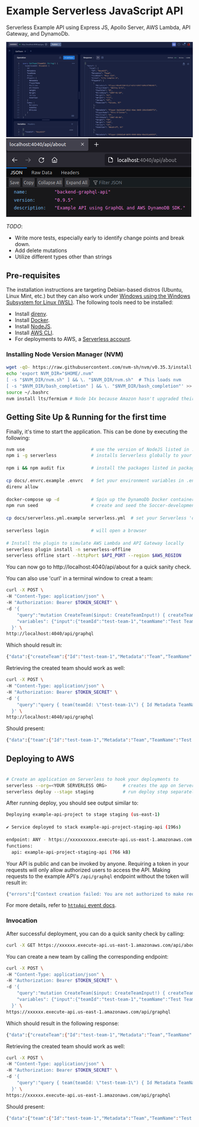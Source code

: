 # Example Serverless JavaScript API

Serverless Example API using Express JS, Apollo Server, AWS Lambda, API Gateway, and DynamoDb.

![text](docs/api-1.png)
![text](docs/api-2.png)

_TODO_:

- Write more tests, especially early to identify change points and break down.
- Add delete mutations
- Utilize different types other than strings

## Pre-requisites

The installation instructions are targeting Debian-based distros (Ubuntu, Linux Mint, etc.) but they can also work under [Windows using the Windows Subsystem for Linux (WSL)](https://docs.microsoft.com/en-us/windows/wsl/about).  The following tools need to be installed:

- Install [direnv](https://direnv.net).
- Install [Docker](https://www.docker.com).
- Install [NodeJS](https://nodejs.org/en/download/).
- Install [AWS CLI](https://docs.aws.amazon.com/cli/latest/userguide/cli-chap-getting-started.html).
- For deployments to AWS, a [Serverless account](https://app.serverless.com/).

### Installing Node Version Manager (NVM)

```bash
wget -qO- https://raw.githubusercontent.com/nvm-sh/nvm/v0.35.3/install.sh | bash
echo 'export NVM_DIR="$HOME/.nvm"
[ -s "$NVM_DIR/nvm.sh" ] && \. "$NVM_DIR/nvm.sh"  # This loads nvm
[ -s "$NVM_DIR/bash_completion" ] && \. "$NVM_DIR/bash_completion"' >> ~/.bashrc
source ~/.bashrc
nvm install lts/fermium # Node 14x because Amazon hasn't upgraded their framework yet :( 
```

## Getting Site Up & Running for the first time

Finally, it's time to start the application.  This can be done by executing the following:

```bash
nvm use                         # use the version of NodeJS listed in .nvmrc
npm i -g serverless             # installs Serverless globally to your lts/fermium install

npm i && npm audit fix          # install the packages listed in package.json.

cp docs/.envrc.example .envrc   # Set your environment variables in .envrc
direnv allow

docker-compose up -d            # Spin up the DynamoDb Docker container
npm run seed                    # create and seed the Soccer-development table

cp docs/serverless.yml.example serverless.yml  # set your Serverless 'org' in severless.yml

serverless login                # will open a browser

# Install the plugin to simulate AWS Lambda and API Gateway locally
serverless plugin install -n serverless-offline                     
serverless offline start --httpPort $API_PORT --region $AWS_REGION
```

You can now go to http://localhost:4040/api/about for a quick sanity check.

You can also use 'curl' in a terminal window to creat a team:

```bash
curl -X POST \
-H "Content-Type: application/json" \
-H "Authorization: Bearer $TOKEN_SECRET" \
-d '{
    "query":"mutation CreateTeam($input: CreateTeamInput!) { createTeam(input: $input) { Id Metadata TeamName Arena  } }",
    "variables": {"input":{"teamId":"test-team-1","teamName":"Test Team","arena":"Test Team Arena"}}
  }' \
http://localhost:4040/api/graphql
```

Which should result in:

```bash
{"data":{"createTeam":{"Id":"test-team-1","Metadata":"Team","TeamName":"Test Team","Arena":"Test Team Arena"}}}
```

Retrieving the created team should work as well:

```bash
curl -X POST \
-H "Content-Type: application/json" \
-H "Authorization: Bearer $TOKEN_SECRET" \
-d '{
    "query":"query { team(teamId: \"test-team-1\") { Id Metadata TeamName Arena  } }"
  }' \
http://localhost:4040/api/graphql
```

Should present:

```bash
{"data":{"team":{"Id":"test-team-1","Metadata":"Team","TeamName":"Test Team","Arena":"Test Team Arena"}}}
```

## Deploying to AWS

```bash

# Create an application on Serverless to hook your deployments to
serverless --org=<YOUR SERVERLESS ORG>      # creates the app on Serverless.com, but select 'no' to deploy
serverless deploy --stage staging           # run deploy step separately, we'll deploy to "staging".
```

After running deploy, you should see output similar to:

```bash
Deploying example-api-project to stage staging (us-east-1)

✔ Service deployed to stack example-api-project-staging-api (196s)

endpoint: ANY - https://xxxxxxxxxx.execute-api.us-east-1.amazonaws.com
functions:
  api: example-api-project-staging-api (766 kB)
```

Your API is public and can be invoked by anyone. Requiring a token in your requests will only allow authorized users to access the API.  Making requests to the example API's `/api/graphql` endpoint without the token will result in:

```bash
{"errors":["Context creation failed: You are not authorized to make requests to this API's GraphQL endpoints."]}
```

For more details, refer to [`httpApi` event docs](https://www.serverless.com/framework/docs/providers/aws/events/http-api/).

### Invocation

After successful deployment, you can do a quick sanity check by calling:

```bash
curl -X GET https://xxxxxx.execute-api.us-east-1.amazonaws.com/api/about
```

You can create a new team by calling the corresponding endpoint:

```bash
curl -X POST \
-H "Content-Type: application/json" \
-H "Authorization: Bearer $TOKEN_SECRET" \
-d '{
    "query":"mutation CreateTeam($input: CreateTeamInput!) { createTeam(input: $input) { Id Metadata TeamName Arena  } }",
    "variables": {"input":{"teamId":"test-team-1","teamName":"Test Team","arena":"Test Team Arena"}}
  }' \
https://xxxxxx.execute-api.us-east-1.amazonaws.com/api/graphql
```

Which should result in the following response:

```bash
{"data":{"createTeam":{"Id":"test-team-1","Metadata":"Team","TeamName":"Test Team","Arena":"Test Team Arena"}}}
```

Retrieving the created team should work as well:

```bash
curl -X POST \
-H "Content-Type: application/json" \
-H "Authorization: Bearer $TOKEN_SECRET" \
-d '{
    "query":"query { team(teamId: \"test-team-1\") { Id Metadata TeamName Arena  } }"
  }' \
https://xxxxxx.execute-api.us-east-1.amazonaws.com/api/graphql
```

Should present:

```bash
{"data":{"team":{"Id":"test-team-1","Metadata":"Team","TeamName":"Test Team","Arena":"Test Team Arena"}}}
```
